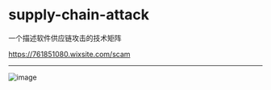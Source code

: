 # supply-chain-attack
一个描述软件供应链攻击的技术矩阵

https://761851080.wixsite.com/scam

------

![image](https://github.com/kcrio/supply-chain-attack/assets/96735391/3f64a6c7-1394-4e4a-a8e4-46773c262493)


